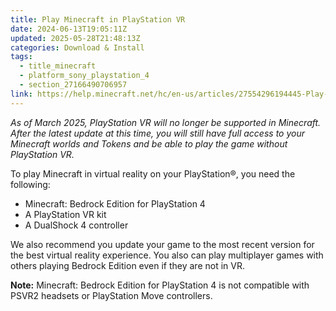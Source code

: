 ```yaml
---
title: Play Minecraft in PlayStation VR
date: 2024-06-13T19:05:11Z
updated: 2025-05-28T21:48:13Z
categories: Download & Install
tags:
  - title_minecraft
  - platform_sony_playstation_4
  - section_27166490706957
link: https://help.minecraft.net/hc/en-us/articles/27554296194445-Play-Minecraft-in-PlayStation-VR
---
```


*As of March 2025, PlayStation VR will no longer be supported in Minecraft. After the latest update at this time, you will still have full access to your Minecraft worlds and Tokens and be able to play the game without PlayStation VR.*

To play Minecraft in virtual reality on your PlayStation®, you need the following:

- Minecraft: Bedrock Edition for PlayStation 4
- A PlayStation VR kit 
- A DualShock 4 controller

We also recommend you update your game to the most recent version for the best virtual reality experience. You also can play multiplayer games with others playing Bedrock Edition even if they are not in VR.

**Note:** Minecraft: Bedrock Edition for PlayStation 4 is not compatible with PSVR2 headsets or PlayStation Move controllers.
